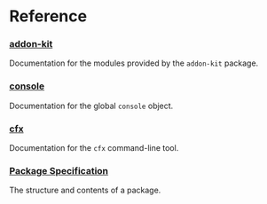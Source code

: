 <!-- This Source Code Form is subject to the terms of the Mozilla Public
   - License, v. 2.0. If a copy of the MPL was not distributed with this
   - file, You can obtain one at http://mozilla.org/MPL/2.0/. -->

# Reference #

### [addon-kit](packages/addon-kit/addon-kit.html) ##

Documentation for the modules provided by the `addon-kit` package.

### [console](dev-guide/addon-development/console.html) ##

Documentation for the global `console` object.

### [cfx](dev-guide/addon-development/cfx-tool.html) ###

Documentation for the `cfx` command-line tool.

### [Package Specification](dev-guide/addon-development/package-spec.html) ###

The structure and contents of a package.
